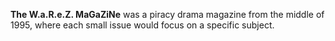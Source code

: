 **The W.a.R.e.Z. MaGaZiNe** was a piracy drama magazine from the middle of 1995, where each small issue would focus on a specific subject.